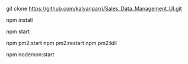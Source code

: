 <!-- Clone application -->
git clone https://github.com/kalyanparri/Sales_Data_Management_UI.git

<!-- install dependencies -->
npm install

<!-- Run application -->
npm start

<!-- Run application using pm2 -->
npm pm2:start
npm pm2:restart
npm pm2:kill

<!-- Run application using nodemon -->
npm nodemon:start